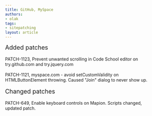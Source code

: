 ```yaml
---
title: GitHub, MySpace
authors:
- olak
tags:
- sitepatching
layout: article
---
```

<span style="font-size: 140%">Added patches</span><br/><br/>PATCH-1123, Prevent unwanted scrolling in Code School editor on try.github.com and try.jquery.com<br/><br/>PATCH-1121, myspace.com - avoid setCustomValidity on HTMLButtonElement throwing. Caused &quot;Join&quot; dialog to never show up.<br/><br/><span style="font-size: 140%">Changed patches</span><br/><br/>PATCH-649, Enable keyboard controls on Mapion. Scripts changed, updated patch.
